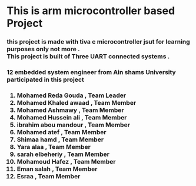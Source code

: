 <h1>This is arm microcontroller based Project</h1>
<h3>this project is made with tiva c microcontroller jsut for 
learning purposes only not more .<br>
This project is built of Three UART connected systems .<h3>
<h3>12 embedded system engineer from Ain shams University participated in this project</h3>
<h3><ol>
<li>Mohamed Reda Gouda   , Team Leader </li>
<li>Mohamed Khaled awaad , Team Member </li>
<li>Mohamed Ashmawy      , Team Member </li>
<li>Mohamed Hussein ali  , Team Member </li>
<li>ibrahim abou mandour , Team Member </li>
<li>Mohamed atef         , Team Member </li>
<li>Shimaa hamd          , Team Member </li>
<li>Yara alaa   	 , Team Member </li>
<li>sarah elbeheriy	 , Team Member </li>
<li>Mohamoud Hafez	 , Team Member </li>
<li>Eman salah   	 , Team Member </li>
<li>Esraa 		 , Team Member </li>
</ol></h3>